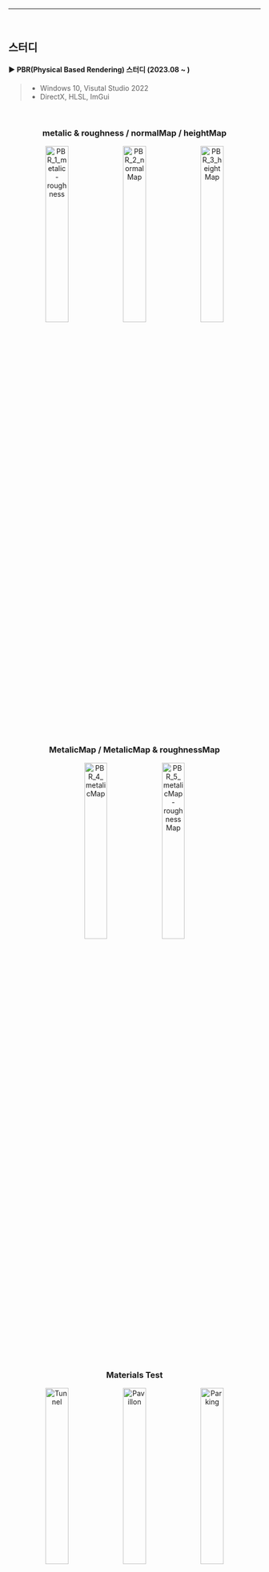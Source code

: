 <br/>

---
    
<br/>

## 스터디

 #### ▶ PBR(Physical Based Rendering) 스터디 (2023.08 ~ )

  > - Windows 10, Visutal Studio 2022
  > - DirectX, HLSL, ImGui

<br/>

<div align=center>
  
  ### metalic & roughness / normalMap / heightMap
  
  <img width="30%" height="30%" alt="PBR_1_metalic-roughness"       src="https://github.com/mason-inf/mason-inf/assets/82525215/51bb869d-b818-433f-83c3-1331528b13bc.gif" />
  <img width="30%" height="30%" alt="PBR_2_normalMap"               src="https://github.com/mason-inf/mason-inf/assets/82525215/6c9ffb64-dd6b-467e-8ab4-eb901a0cfa71.gif" />
  <img width="30%" height="30%" alt="PBR_3_heightMap"               src="https://github.com/mason-inf/mason-inf/assets/82525215/292ceca5-d9b0-45a5-a438-e125f3065beb.gif" />

  ### MetalicMap / MetalicMap & roughnessMap
  
  <img width="30%" height="30%" alt="PBR_4_metalicMap"              src="https://github.com/mason-inf/mason-inf/assets/82525215/802928d1-7826-46ac-b7bc-e0ce568d86be.gif" />
  <img width="30%" height="30%" alt="PBR_5_metalicMap-roughnessMap" src="https://github.com/mason-inf/mason-inf/assets/82525215/fb0d25e0-6488-46ed-8807-5a9b4c2544b2.gif" />
</div>

<br/>

<div align=center>
  
  ### Materials Test
  
  <img width="30%" height="30%" alt="Tunnel"   src="https://github.com/mason-inf/mason-inf/assets/82525215/4a4c63e6-18eb-4a72-884f-796376eb9de3.gif" />
  <img width="30%" height="30%" alt="Pavillon" src="https://github.com/mason-inf/mason-inf/assets/82525215/934d2560-2bd2-4d31-a0df-f44b3758f1c5.gif" />
  <img width="30%" height="30%" alt="Parking"  src="https://github.com/mason-inf/mason-inf/assets/82525215/2f9ba84e-b326-47ce-af12-b3d954e3605c.gif" />
</div>

<br />

---

<br/>

## 사이드 프로젝트

 #### ▶ ModernGL Renderer 토이 프로젝트 (2017.03 ~ 2017.06)
 
  > - Windows 10, Visutal Studio 2015
  > - OpenGL, GLSL, glfw, glew, glm, AntTweakBar


  <img width="48%" height="48%" alt="Architecture"   src="https://github.com/mason-inf/mason-inf/assets/82525215/f46a530d-40e1-4633-b268-e76948b96eb7.png" />
  <img width="48%" height="48%" alt="Architecture"   src="https://github.com/mason-inf/mason-inf/assets/82525215/c52afb79-e057-4b86-a77d-8e3a80930e50.png" />

<div align=center>

  ### Phong Shading   /   Multi-Light   /   Rim Light
  <img width="30%" height="30%" alt="Phong"   src="https://github.com/mason-inf/mason-inf/assets/82525215/778da6e8-9f75-428a-9aae-77173b42b9a5.gif" />
  <img width="30%" height="30%" alt="Multi" src="https://github.com/mason-inf/mason-inf/assets/82525215/017db3ad-cbc0-43ef-88dc-a80b7234d661.gif" />
  <img width="30%" height="30%" alt="Rim"  src="https://github.com/mason-inf/mason-inf/assets/82525215/a4441fb2-6a82-4f7d-86f5-d9e50e8cecb6.gif" />

  ### Skybox / Solar System
  <img width="45%" height="45%" alt="Skybox"  src="https://github.com/mason-inf/mason-inf/assets/82525215/d75f0d04-997d-4fe4-9a1d-ae6e36e43758.gif" />
  <img width="45%" height="45%" alt="SoloarSystem"  src="https://github.com/mason-inf/mason-inf/assets/82525215/40c3c003-4b14-4228-b466-cb72e050f8a7.gif" />

  ### ShowRoom / Explode Effect
  <img width="45%" height="45%" alt="ShowRoom"  src="https://github.com/mason-inf/mason-inf/assets/82525215/11fec450-ad88-419d-b2f9-1a3ed068b951.gif" />
  <img width="23.5%" height="23.5%" alt="Explode"  src="https://github.com/mason-inf/mason-inf/assets/82525215/c7085807-e9e7-45b7-9739-98be36315e84.gif" />

</div>



<br/>
